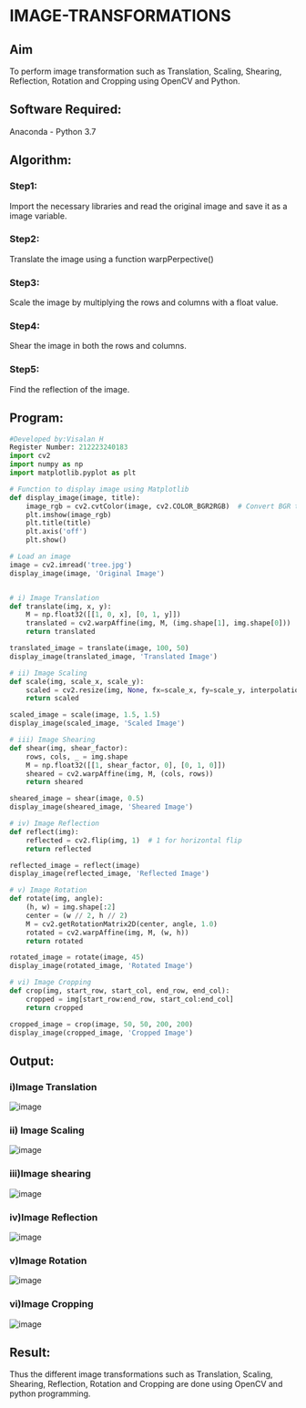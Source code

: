 # IMAGE-TRANSFORMATIONS


## Aim
To perform image transformation such as Translation, Scaling, Shearing, Reflection, Rotation and Cropping using OpenCV and Python.

## Software Required:
Anaconda - Python 3.7

## Algorithm:
### Step1:
Import the necessary libraries and read the original image and save it as a image variable.
<br>

### Step2:
Translate the image using a function warpPerpective()
<br>

### Step3:
Scale the image by multiplying the rows and columns with a float value.
<br>

### Step4:
Shear the image in both the rows and columns.
<br>

### Step5:
Find the reflection of the image.
<br>


## Program:
```python
#Developed by:Visalan H
Register Number: 212223240183
import cv2
import numpy as np
import matplotlib.pyplot as plt

# Function to display image using Matplotlib
def display_image(image, title):
    image_rgb = cv2.cvtColor(image, cv2.COLOR_BGR2RGB)  # Convert BGR to RGB for proper color display
    plt.imshow(image_rgb)
    plt.title(title)
    plt.axis('off')
    plt.show()

# Load an image
image = cv2.imread('tree.jpg')
display_image(image, 'Original Image')


# i) Image Translation
def translate(img, x, y):
    M = np.float32([[1, 0, x], [0, 1, y]])
    translated = cv2.warpAffine(img, M, (img.shape[1], img.shape[0]))
    return translated

translated_image = translate(image, 100, 50)
display_image(translated_image, 'Translated Image')

# ii) Image Scaling
def scale(img, scale_x, scale_y):
    scaled = cv2.resize(img, None, fx=scale_x, fy=scale_y, interpolation=cv2.INTER_LINEAR)
    return scaled

scaled_image = scale(image, 1.5, 1.5)
display_image(scaled_image, 'Scaled Image')

# iii) Image Shearing
def shear(img, shear_factor):
    rows, cols, _ = img.shape
    M = np.float32([[1, shear_factor, 0], [0, 1, 0]])
    sheared = cv2.warpAffine(img, M, (cols, rows))
    return sheared

sheared_image = shear(image, 0.5)
display_image(sheared_image, 'Sheared Image')

# iv) Image Reflection
def reflect(img):
    reflected = cv2.flip(img, 1)  # 1 for horizontal flip
    return reflected

reflected_image = reflect(image)
display_image(reflected_image, 'Reflected Image')

# v) Image Rotation
def rotate(img, angle):
    (h, w) = img.shape[:2]
    center = (w // 2, h // 2)
    M = cv2.getRotationMatrix2D(center, angle, 1.0)
    rotated = cv2.warpAffine(img, M, (w, h))
    return rotated

rotated_image = rotate(image, 45)
display_image(rotated_image, 'Rotated Image')

# vi) Image Cropping
def crop(img, start_row, start_col, end_row, end_col):
    cropped = img[start_row:end_row, start_col:end_col]
    return cropped

cropped_image = crop(image, 50, 50, 200, 200)
display_image(cropped_image, 'Cropped Image')

```
## Output:
### i)Image Translation

![image](https://github.com/user-attachments/assets/d1f65534-93da-4bc0-b6b6-a3efec098d76)

### ii) Image Scaling

![image](https://github.com/user-attachments/assets/16ef29a8-6f6a-4354-8bb0-47d6e93e2cb1)


### iii)Image shearing

![image](https://github.com/user-attachments/assets/dff5d0e9-90eb-4d68-b827-2e43b3a0016c)



### iv)Image Reflection

![image](https://github.com/user-attachments/assets/b67883be-e2b7-4e21-9e95-5a4203ccfadd)


### v)Image Rotation

![image](https://github.com/user-attachments/assets/015746c1-59b6-4788-962c-ea25c5ff8341)


### vi)Image Cropping

![image](https://github.com/user-attachments/assets/01ea4691-381c-4962-ba11-17707750ad85)


## Result: 

Thus the different image transformations such as Translation, Scaling, Shearing, Reflection, Rotation and Cropping are done using OpenCV and python programming.
